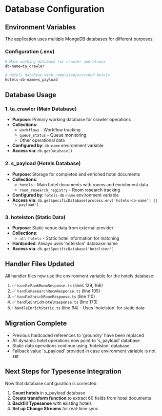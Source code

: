 # Database Configuration

## Environment Variables

The application uses multiple MongoDB databases for different purposes:

### Configuration (.env)

```bash
# Main working database for crawler operations
db-name=ta_crawler

# Hotels database with completed/enriched hotels
hotels-db-name=s_payload
```

## Database Usage

### 1. **ta_crawler** (Main Database)
- **Purpose**: Primary working database for crawler operations
- **Collections**: 
  - `workflows` - Workflow tracking
  - `queue_status` - Queue monitoring
  - Other operational data
- **Configured by**: `db-name` environment variable
- **Access via**: `db.getDatabase()`

### 2. **s_payload** (Hotels Database)
- **Purpose**: Storage for completed and enriched hotel documents
- **Collections**:
  - `hotels` - Main hotel documents with rooms and enrichment data
  - `room_research_registry` - Room research tracking
- **Configured by**: `hotels-db-name` environment variable
- **Access via**: `db.getSpecificDatabase(process.env['hotels-db-name'] || 's_payload')`

### 3. **hotelston** (Static Data)
- **Purpose**: Static venue data from external provider
- **Collections**:
  - `all-hotels` - Static hotel information for matching
- **Hardcoded**: Always uses 'hotelston' database name
- **Access via**: `db.getSpecificDatabase('hotelston')`

## Handler Files Updated

All handler files now use the environment variable for the hotels database:

1. ✅ `handleRankRoomResponse.ts` (lines 129, 166)
2. ✅ `handleResearchRoomResponse.ts` (line 105)
3. ✅ `handleEnrichRoomResponse.ts` (line 110)
4. ✅ `handleEnrichHotelResponse.ts` (line 173)
5. ℹ️  `handleEnrichStatic.ts` (line 94) - Uses 'hotelston' for static data

## Migration Complete

- Previous hardcoded references to 'groundry' have been replaced
- All dynamic hotel operations now point to 's_payload' database
- Static data operations continue using 'hotelston' database
- Fallback value 's_payload' provided in case environment variable is not set

## Next Steps for Typesense Integration

Now that database configuration is corrected:

1. **Count hotels** in s_payload database
2. **Create transform function** to extract 60 fields from hotel documents
3. **Backfill Typesense** with existing hotels
4. **Set up Change Streams** for real-time sync
